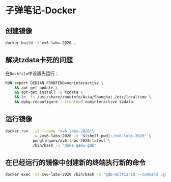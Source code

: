 # 子弹笔记-Docker

## 创建镜像

```bash
docker build -t xv6-labs-2020 .
```

## 解决tzdata卡死的问题

在`Dockfile`中设置先运行：

```bash
RUN export DEBIAN_FRONTEND=noninteractive \
    && apt-get update \
    && apt-get install -y tzdata \
    && ln -fs /usr/share/zoneinfo/Asia/Shanghai /etc/localtime \
    && dpkg-reconfigure --frontend noninteractive tzdata
```

## 运行镜像

```bash
docker run  -it --name "xv6-labs-2020"\
            -w /xv6-labs-2020 -v "$(shell pwd):/xv6-labs-2020" \
            penglingwei/xv6-labs-2020:latest \
            /bin/bash -c "make qemu-gdb" 
```

## 在已经运行的镜像中创建新的终端执行新的命令

```bash
docker exec -it xv6-labs-2020 /bin/bash -c "gdb-multiarch --command .gdbinit"
```